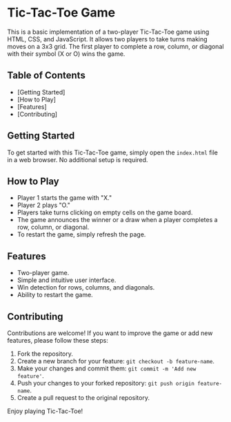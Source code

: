 # Tic-Tac-Toe Game

This is a basic implementation of a two-player Tic-Tac-Toe game using HTML, CSS, and JavaScript. It allows two players to take turns making moves on a 3x3 grid. The first player to complete a row, column, or diagonal with their symbol (X or O) wins the game.

## Table of Contents

- [Getting Started]
- [How to Play]
- [Features]
- [Contributing]


## Getting Started

To get started with this Tic-Tac-Toe game, simply open the `index.html` file in a web browser. No additional setup is required.

## How to Play

- Player 1 starts the game with "X."
- Player 2 plays "O."
- Players take turns clicking on empty cells on the game board.
- The game announces the winner or a draw when a player completes a row, column, or diagonal.
- To restart the game, simply refresh the page.

## Features

- Two-player game.
- Simple and intuitive user interface.
- Win detection for rows, columns, and diagonals.
- Ability to restart the game.

## Contributing

Contributions are welcome! If you want to improve the game or add new features, please follow these steps:

1. Fork the repository.
2. Create a new branch for your feature: `git checkout -b feature-name`.
3. Make your changes and commit them: `git commit -m 'Add new feature'`.
4. Push your changes to your forked repository: `git push origin feature-name`.
5. Create a pull request to the original repository.


Enjoy playing Tic-Tac-Toe!
